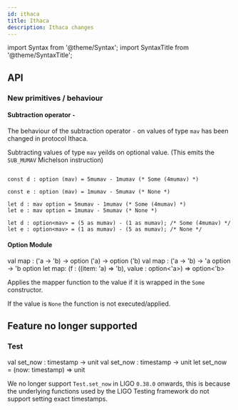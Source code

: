 ```yaml
---
id: ithaca
title: Ithaca
description: Ithaca changes
---
```


import Syntax from '@theme/Syntax';
import SyntaxTitle from '@theme/SyntaxTitle';

## API

### New primitives / behaviour

#### Subtraction operator `-`

The behaviour of the subtraction operator `-` on values of type `mav` has been changed in protocol Ithaca.

Subtracting values of type `mav` yeilds on optional value. (This emits
the `SUB_MUMAV` Michelson instruction)

<Syntax syntax="pascaligo">

```pascaligo group=b

const d : option (mav) = 5mumav - 1mumav (* Some (4mumav) *)

const e : option (mav) = 1mumav - 5mumav (* None *)

```

</Syntax>

<Syntax syntax="cameligo">

```cameligo group=b
let d : mav option = 5mumav - 1mumav (* Some (4mumav) *)
let e : mav option = 1mumav - 5mumav (* None *)

```

</Syntax>

<Syntax syntax="jsligo">

```jsligo group=b
let d : option<mav> = (5 as mumav) - (1 as mumav); /* Some (4mumav) */
let e : option<mav> = (1 as mumav) - (5 as mumav); /* None */

```

</Syntax>


#### Option Module

<SyntaxTitle syntax="pascaligo">
val map : ('a -> 'b) -> option ('a) -> option ('b)
</SyntaxTitle>
<SyntaxTitle syntax="cameligo">
val map : ('a -> 'b) -> 'a option -> 'b option
</SyntaxTitle>

<SyntaxTitle syntax="jsligo">
let map: (f : ((item: 'a) => 'b), value : option&lt;'a&gt;) => option&lt;'b&gt;
</SyntaxTitle>

Applies the mapper function to the value if it is wrapped in the `Some` constructor.

If the value is `None` the function is not executed/applied.


## Feature no longer supported


### Test

<SyntaxTitle syntax="pascaligo">
val set_now : timestamp -> unit
</SyntaxTitle>
<SyntaxTitle syntax="cameligo">
val set_now : timestamp -> unit
</SyntaxTitle>

<SyntaxTitle syntax="jsligo">
let set_now = (now: timestamp) => unit
</SyntaxTitle>

We no longer support `Test.set_now` in LIGO `0.38.0` onwards, this is because
the underlying functions used by the LIGO Testing framework do not support
setting exact timestamps.
